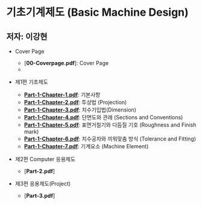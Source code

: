 # 기초기계제도 (Basic Machine Design) 
## 저자: 이강현 

* Cover Page
  + [**00-Coverpage.pdf**]: Cover Page
  + [**Contents.pdf**]: 목차

* 제1편 기초제도
  + [**Part-1-Chapter-1.pdf**](https://github.com/AppliedStat/files/blob/master/Book-4/Part-1-Chapter-1.pdf): 기본사항
  + [**Part-1-Chapter-2.pdf**](https://github.com/AppliedStat/files/blob/master/Book-4/Part-1-Chapter-2.pdf): 투상법 (Projection)
  + [**Part-1-Chapter-3.pdf**](https://github.com/AppliedStat/files/blob/master/Book-4/Part-1-Chapter-3.pdf): 치수기입법(Dimension)
  + [**Part-1-Chapter-4.pdf**](https://github.com/AppliedStat/files/blob/master/Book-4/Part-1-Chapter-4.pdf): 단면도와 관례 (Sections and Conventions)
  + [**Part-1-Chapter-5.pdf**](https://github.com/AppliedStat/files/blob/master/Book-4/Part-1-Chapter-5.pdf): 표면거칠기와 다듬질 기호 (Roughness and Finish mark)
  + [**Part-1-Chapter-6.pdf**](https://github.com/AppliedStat/files/blob/master/Book-4/Part-1-Chapter-6.pdf): 치수공차와 끼워맞춤 방식 (Tolerance and Fitting)
  + [**Part-1-Chapter-7.pdf**](https://github.com/AppliedStat/files/blob/master/Book-4/Part-1-Chapter-7.pdf): 기계요소 (Machine Element)

* 제2편 Computer 응용제도 
  + [**Part-2.pdf**]

* 제3편 응용제도(Project)
  + [**Part-3.pdf**]


